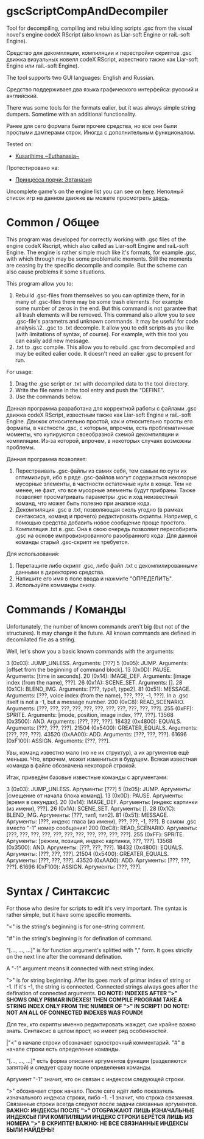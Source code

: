 # gscScriptCompAndDecompiler
Tool for decompiling, compiling and rebuilding scripts .gsc from the visual novel's engine codeX RScript (also known as Liar-soft Engine or raiL-soft Engine).

Средство для декомпляции, компиляции и перестройки скриптов .gsc движка визуальных новелл codeX RScript, известного также как Liar-soft Engine или raiL-soft Engine).

The tool supports two GUI languages: English and Russian.

Средство поддерживает два языка графического интерфейса: русский и английский.

There was some tools for the formats ealier, but it was always simple string dumpers. Sometime with an additional functionality.

Ранее для сего формата были прочие средства, но все они были простыми дамперами строк. Иногда с дополнительным функционалом.

Tested on:
- [Kusarihime \~Euthanasia\~](https://vndb.org/v37)

Протестировано на:
- [Принцесса порчи: Эвтаназия](https://vndb.org/v37)

Uncomplete game's on the engine list you can see on [here](https://vndb.org/r?fil=engine-codeX_01RScript).
Неполный список игр на данном движке вы можете просмотреть [здесь](https://vndb.org/r?fil=engine-codeX_01RScript).

# Common / Общее

This program was developed for correctly working with .gsc files of the engine codeX Rscript, which also called as Liar-soft Engine and raiL-soft Engine. The engine is rather simple much like it's formats, for example .gsc, with which through may be some problematic moments. Still the moments are ceasing by the specific decompile and compile. But the scheme can also cause problems it some situations.

This program allow you to:
1. Rebuild .gsc-files from themselves so you can optimize them, for in many of .gsc-files there may be some trash elements. For example some number of zeros in the end. But this command is not garantee that all trash elements will be removed. This command also allow you to see .gsc-file's parametrs and unknown commands. It may be useful for code analysis.\2. .gsc to .txt decomple. It allow you to edit scripts as you like (with limitations of syntax, of course). For example, with this tool you can easily add new message.
3. .txt to .gsc compile. This allow you to rebuild .gsc from decompiled and may be edited ealier code. It doesn't need an ealier .gsc to present for run.

For usage:
1. Drag the .gsc script or .txt with decompiled data to the tool directory.
2. Write the file name in the tool entry and push the "DEFINE".
3. Use the commands below.

Данная программа разработана для корректной работы с файлами .gsc движка codeX RScript, известным также как Liar-soft Engine и raiL-soft Engine. Движок относительно простой, как и относительно просты его форматы, в частности .gsc, с которым, впрочем, есть проблематичные моменты, что купируются своеобразной схемой декомпиляции и компиляции. Из-за которой, впрочем, в некоторых случаях возможны проблемы.

Данная программа позволяет:
1. Перестраивать .gsc-файлы из самих себя, тем самым по сути их оптимизируя, ибо в ряде .gsc-файлов могут содержаться некоторые мусорные элементы, в частности остаточные нули в конце. Тем не менее, не факт, что все мусорные элементы будут прибраны. Также позволяет просматривать параметры .gsc и ход неизвестный команд, что может быть полезно при анализе кода.
2. Декомпиляция .gsc в .txt, позволяющая сколь угодно (в рамках синтаксиса, команд и прочего) редактировать скрипты. Например, с помощью средства добавить новое сообщение проще простого.
3. Компиляция .txt в .gsc. Она в свою очередь позволяет пересобирать .gsc на основе импровизированного разобранного кода. Для данной команды старый .gsc-скрипт не требуется.

Для использования:
1. Перетащите либо скрипт .gsc, либо файл .txt с декомпилированными данными в директорию средства.
2. Напишите его имя в поле ввода и нажмите "ОПРЕДЕЛИТЬ".
3. Используйте комманды снизу.

# Commands / Команды

Unfortunately, the number of known commands aren't big (but not of the structures). It may change it the future. All known commands are defined in decomilated file as a string.

Well, let's show you a basic known commands with the arguments:

3 (0x03): JUMP_UNLESS.
Arguments: [???]
5 (0x05): JUMP.
Arguments: [offset from the beginning of command block].
13 (0x0D): PAUSE.
Arguments: [time in seconds].
20 (0x14): IMAGE_DEF.
Arguments: [image index (from the name), ???].
26 (0x1A): SCENE_SET.
Arguments: [].
28 (0x1C): BLEND_IMG.
Arguments: [???, type1, type2].
81 (0x51): MESSAGE.
Arguments: [???, voice index (from the name), ???, ???, -1, ???].
In a .gsc itself is not a -1, but a message number.
200 (0xC8): READ_SCENARIO.
Arguments: [???, ???, ???, ???, ???, ???, ???, ???, ???, ???, ???].
255 (0xFF): SPRITE.
Arguments: [mode, position, image index, ???, ???].
13568 (0x3500): AND.
Arguments: [???, ???, ???].
18432 (0x4800): EQUALS.
Arguments: [???, ???, ???].
21504 (0x5400): GREATER_EQUALS.
Arguments: [???, ???, ???].
43520 (0xAA00): ADD.
Arguments: [???, ???, ???].
61696 (0xF100): ASSIGN.
Arguments: [???, ???].

Увы, команд известно мало (но не их структур), а их аргументов ещё меньше. Что, впрочем, может измениться в будущем. Всякая известная команда в файле обозначена некоторой строкой.

Итак, приведём базовые известные команды с аргументами:

3 (0x03): JUMP_UNLESS.
Аргументы: [???]
5 (0x05): JUMP.
Аргументы: [смещение от начала блока команд].
13 (0x0D): PAUSE.
Аргументы: [время в секундах].
20 (0x14): IMAGE_DEF.
Аргументы: [индекс картинки (из имени), ???].
26 (0x1A): SCENE_SET.
Аргументы: [].
28 (0x1C): BLEND_IMG.
Аргументы: [???, тип1, тип2].
81 (0x51): MESSAGE.
Аргументы: [???, индекс гласа (из имени), ???, ???, -1, ???].
В самом .gsc вместо "-1" номер сообщения!
200 (0xC8): READ_SCENARIO.
Аргументы: [???, ???, ???, ???, ???, ???, ???, ???, ???, ???, ???].
255 (0xFF): SPRITE.
Аргументы: [режим, позиция, индекс картинки, ???, ???].
13568 (0x3500): AND.
Аргументы: [???, ???, ???].
18432 (0x4800): EQUALS.
Аргументы: [???, ???, ???].
21504 (0x5400): GREATER_EQUALS.
Аргументы: [???, ???, ???].
43520 (0xAA00): ADD.
Аргументы: [???, ???, ???].
61696 (0xF100): ASSIGN.
Аргументы: [???, ???].

# Syntax / Синтаксис

For those who desire for scripts to edit it's very important. The syntax is rather simple, but it have some specific moments.

"<" is the string's beginning is for one-string comment.

"#" in the string's beginning is for defination of command.

"[..., ..., ...]" is for function argument's splitted with "," form. It goes strictly on the next line after the command defination.

A "-1" argument means it connected with next string index.

">" is for string beginning.
After its goes mark of primar index of string or -1. If it's -1, the string is connected. Connected strings always goes after the defination of connected arguments.
**DO NOTE: INDEXES AFTER ">" SHOWS ONLY PRIMAR INDEXES! THEN COMPILE PROGRAM TAKE A STRING INDEX ONLY FROM THE NUMBER OF ">" IN SCRIPT!
DO NOTE: NOT AN ALL OF CONNECTED INDEXES WAS FOUND!**

Для тех, кто скрипты именно редактировать жаждет, сие крайне важно знать. Синтаксис в целом прост, но имеет ряд особенностей.

|"<" в начале строки обозначает однострочный комментарий.
"#" в начале строки есть определение команды.

"[..., ..., ...]" есть форма описания аргументов функции (разделяются запятой) и следует сразу после определения команды.

Аргумент "-1" значит, что он связан с индексом следующей строки.

">" обозначает строк начало.
После сего идёт либо показатель изначального индекса строки, либо -1. -1 значит, что строка связанная. Связанные строки всегда следуют после задачи связанных аргументов.
**ВАЖНО: ИНДЕКСЫ ПОСЛЕ ">" ОТОБРАЖАЮТ ЛИШЬ ИЗНАЧАЛЬНЫЕ ИНДЕКСЫ! ПРИ КОМПИЛЯЦИИ ИНДЕКС СТРОКИ БЕРЁТСЯ ЛИШЬ ИЗ НОМЕРА ">" В СКРИПТЕ!
ВАЖНО: НЕ ВСЕ СВЯЗНАННЫЕ ИНДЕКСЫ БЫЛИ НАЙДЕНЫ!**
